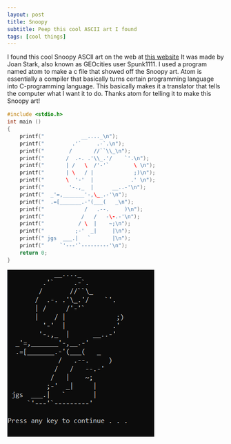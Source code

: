 ```yaml
---
layout: post
title: Snoopy
subtitle: Peep this cool ASCII art I found 
tags: [cool things]
---
```

 I found this cool Snoopy ASCII art on the web at [this website]( https://www.oocities.org/spunk1111/peanuts.htm) It was made by Joan Stark, also known as GEOcities user Spunk1111.
 I used a program named atom to make a c file that showed off the Snoopy art. Atom is essentially a compiler that basically turns certain programming language into C-programming language. This basically makes it a translator that tells the computer what I want it to do. Thanks atom for telling it to make this Snoopy art! 
 ```c 
 #include <stdio.h>
int main ()
{
     printf("            __...._\n");
     printf("         .'`     .-`.\n");
     printf("        /       //``\\_\n");
     printf("       /  .-. .'\\_.'/    `'.\n");
     printf("       | /   \  /'-'`        \ \n");
     printf("       | \   / |             ;)\n");
     printf("       \  '-'  |            .' \n");
     printf("        '-.,_  |      __..-'\n");
     printf("  _'=,_______'-,\__.-'\n");
     printf("  .=[_______.-'(___(   _\n");
     printf("             /   .--.     )\n");
     printf("            /   /   -\-.-'\n");
     printf("           / \  |    ~;\n");
     printf("          ;-'  _|     |\n");
     printf(" jgs  ___.|   `       |\n");
     printf("     `'---'`---------'\n");
     return 0;
 }
 ```
 ![picture of a dog made from keyboard characters. He is sitting while wearing a scarf and pretending to fly a plane](https://raw.githubusercontent.com/Katelyn-H/Katelyn-H.github.io/master/img/snoopy-art.PNG)
